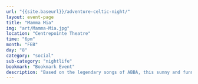 ```yaml
---
url: "{{site.baseurl}}/adventure-celtic-night/"
layout: event-page
title: "Mamma Mia"
img: "art/Mamma-Mia.jpg"
location: "Centrepointe Theatre"
time: "6pm"
month: "FEB"
day: "8"
category: "social"
sub-category: "nightlife"
bookmark: "Bookmark Event"
description: "Based on the legendary songs of ABBA, this sunny and funny tale unfolds on a Greek island paradise. Sophie dreams of a perfect wedding with her father giving her away. The only problem? She doesn't know who he is! Sneaking a peek in her mother’s old diaries, she discovers three possible fathers: Sam, Bill, and Harry. She secretly invites all three to the wedding, convinced that she’ll know her father when she sees him. On the eve of her wedding, her quest to discover the identity of her father brings all three men from her mother’s past back to the island they last visited 20 years ago. But when all three turn up, it may not be as clear as she thought"
---
```

